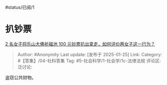 #status/已阅/1 

# 扒钞票
[2 名女子将乐山大佛祈福池 100 元钞票扒出拿走，如何评价两女子这一行为？](https://www.zhihu.com/question/10457409439/answer/86682235640)

> Author: #Anonymity
> Last update: [发布于 2025-01-25]
> Link:
> Category: #【答集】/04-社科答集 
> Tag: #5-社会科学/1-社会学/1c-法律法规 
> 评论区:
> 泛讨论:

盗窃公共财物。
